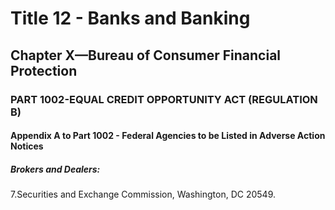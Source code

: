 
# Title 12 - Banks and Banking
## Chapter X—Bureau of Consumer Financial Protection
### PART 1002-EQUAL CREDIT OPPORTUNITY ACT (REGULATION B)
#### Appendix A to Part 1002 - Federal Agencies to be Listed in Adverse Action Notices
##### Brokers and Dealers:

7.Securities and Exchange Commission, Washington, DC 20549.
